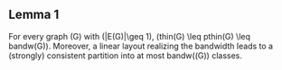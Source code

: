 ## Lemma 1
For every graph \(G\) with \(|E(G)|\geq 1\), \(thin(G) \leq pthin(G) \leq bandw(G)\). Moreover,
a linear layout realizing the bandwidth leads to a (strongly) consistent partition
into at most bandw(\(G\)) classes.